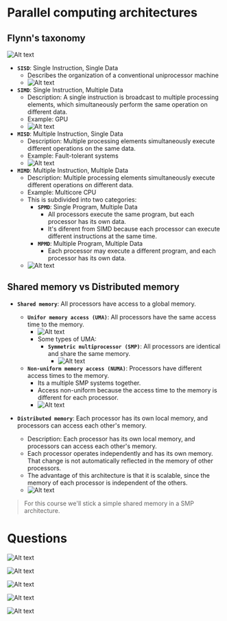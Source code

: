 # Parallel computing architectures

## Flynn's taxonomy

![Alt text](image.png)

- **`SISD`**: Single Instruction, Single Data
  - Describes the organization of a conventional uniprocessor machine
  - ![Alt text](image-1.png)
- **`SIMD`**: Single Instruction, Multiple Data
  - Description: A single instruction is broadcast to multiple processing elements, which simultaneously perform the same operation on different data.
  - Example: GPU
  - ![Alt text](image-2.png)
- **`MISD`**: Multiple Instruction, Single Data
  - Description: Multiple processing elements simultaneously execute different operations on the same data.
  - Example: Fault-tolerant systems
  - ![Alt text](image-3.png)
- **`MIMD`**: Multiple Instruction, Multiple Data
  - Description: Multiple processing elements simultaneously execute different operations on different data.
  - Example: Multicore CPU
  - This is subdivided into two categories:
    - **`SPMD`**: Single Program, Multiple Data
      - All processors execute the same program, but each processor has its own data.
      - It's diferent from SIMD because each processor can execute different instructions at the same time.
    - **`MPMD`**: Multiple Program, Multiple Data
      - Each processor may execute a different program, and each processor has its own data.
  - ![Alt text](image-4.png)

## Shared memory vs Distributed memory

- **`Shared memory`**: All processors have access to a global memory.
  - **`Unifor memory access (UMA)`**: All processors have the same access time to the memory.
    - ![Alt text](image-5.png)
    - Some types of UMA:
      - **`Symmetric multiprocessor (SMP)`**: All processors are identical and share the same memory.
        - ![Alt text](image-6.png)
  - **`Non-uniform memory access (NUMA)`**: Processors have different access times to the memory.
    - Its a multiple SMP systems together.
    - Access non-uniform because the access time to the memory is different for each processor.
    - ![Alt text](image-7.png)

- **`Distributed memory`**: Each processor has its own local memory, and processors can access each other's memory.
  - Description: Each processor has its own local memory, and processors can access each other's memory.
  - Each processor operates independently and has its own memory. That change is not automatically reflected in the memory of other processors.
  - The advantage of this architecture is that it is scalable, since the memory of each processor is independent of the others.
  - ![Alt text](image-8.png)

> For this course we'll stick a simple shared memory in a SMP architecture.

# Questions

![Alt text](image-9.png)

![Alt text](image-10.png)

![Alt text](image-11.png)

![Alt text](image-12.png)

![Alt text](image-13.png)